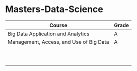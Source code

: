 # Masters-Data-Science


| Course  | Grade |
|---|---|
| Big Data Application and Analytics |   A   |
| Management, Access, and Use of Big Data  |   A   |
|   |  |
|  |  |
|  |  |
|  |  |
|  |  |
|  |  |
|  |  |
|  |  |
|  |  |
|  |  |
